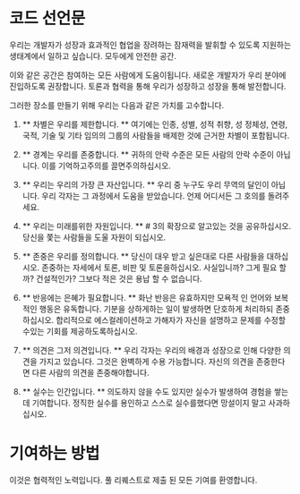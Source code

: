 코드 선언문
==================

우리는 개발자가 성장과 효과적인 협업을 장려하는 잠재력을 발휘할 수 있도록 지원하는 생태계에서 일하고 싶습니다. 모두에게 안전한 공간.

이와 같은 공간은 참여하는 모든 사람에게 도움이됩니다. 새로운 개발자가 우리 분야에 진입하도록 권장합니다. 토론과 협력을 통해 우리가 성장하고 성장을 통해 발전합니다.

그러한 장소를 만들기 위해 우리는 다음과 같은 가치를 고수합니다.

1. ** 차별은 우리를 제한합니다. ** 여기에는 인종, 성별, 성적 취향, 성 정체성, 연령, 국적, 기술 및 기타 임의의 그룹의 사람들을 배제한 것에 근거한 차별이 포함됩니다.

2. ** 경계는 우리를 존중합니다. ** 귀하의 안락 수준은 모든 사람의 안락 수준이 아닙니다. 이를 기억하고주의를 끌면주의하십시오.

3. ** 우리는 우리의 가장 큰 자산입니다. ** 우리 중 누구도 우리 무역의 달인이 아닙니다. 우리 각자는 그 과정에서 도움을 받았습니다. 언제 어디서든 그 호의를 돌려주세요.

4. ** 우리는 미래를위한 자원입니다. ** # 3의 확장으로 알고있는 것을 공유하십시오. 당신을 쫓는 사람들을 도울 자원이 되십시오.

5. ** 존중은 우리를 정의합니다. ** 당신이 대우 받고 싶은대로 다른 사람들을 대하십시오. 존중하는 자세에서 토론, 비판 및 토론을하십시오. 사실입니까? 그게 필요 할까? 건설적인가? 그보다 적은 것은 용납 할 수 없습니다.

6. ** 반응에는 은혜가 필요합니다. ** 화난 반응은 유효하지만 모욕적 인 언어와 보복적인 행동은 유독합니다. 기분을 상하게하는 일이 발생하면 단호하게 처리하되 존중하십시오. 합리적으로 에스컬레이션하고 가해자가 자신을 설명하고 문제를 수정할 수있는 기회를 제공하도록하십시오.

7. ** 의견은 그저 의견입니다. ** 우리 각자는 우리의 배경과 성장으로 인해 다양한 의견을 가지고 있습니다. 그것은 완벽하게 수용 가능합니다. 자신의 의견을 존중한다면 다른 사람의 의견을 존중해야합니다.

8. ** 실수는 인간입니다. ** 의도하지 않을 수도 있지만 실수가 발생하여 경험을 쌓는 데 기여합니다. 정직한 실수를 용인하고 스스로 실수를했다면 망설이지 말고 사과하십시오.

기여하는 방법
=================

이것은 협력적인 노력입니다. 풀 리퀘스트로 제출 된 모든 기여를 환영합니다.

